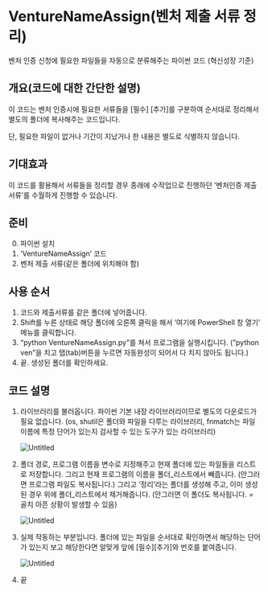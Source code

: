 # VentureNameAssign(벤처 제출 서류 정리)
벤처 인증 신청에 필요한 파일들을 자동으로 분류해주는 파이썬 코드 (혁신성장 기준)

## 개요(코드에 대한 간단한 설명)

이 코드는 벤처 인증시에 필요한 서류들을 [필수] [추가]를 구분하여 순서대로 정리해서 별도의 폴더에 복사해주는 코드입니다. 

단, 필요한 파일이 없거나 기간이 지났거나 한 내용은 별도로 식별하지 않습니다. 

## 기대효과

이 코드를 활용해서 서류들을 정리할 경우 종래에 수작업으로 진행하던 ‘벤처인증 제출서류’를 수월하게 진행할 수 있습니다.

## 준비

0. 파이썬 설치
1. ‘VentureNameAssign’ 코드
2. 벤처 제출 서류(같은 폴더에 위치해야 함)

## 사용 순서

1. 코드와 제출서류를 같은 폴더에 넣어줍니다.
2. Shift를 누른 상태로 해당 폴더에 오른쪽 클릭을 해서 ‘여기에 PowerShell 창 열기’ 메뉴를 클릭합니다. 
3. “python VentureNameAssign.py”를 쳐서 프로그램을 실행시킵니다.
   (”python ven”을 치고 탭(tab)버튼을 누르면 자동완성이 되어서 다 치지 않아도 됩니다.)
4. 끝. 생성된 폴더를 확인하세요.

## 코드 설명

1. 라이브러리를 불러옵니다. 파이썬 기본 내장 라이브러리이므로 별도의 다운로드가 필요 없습니다. (os, shutil은 폴더와 파일을 다루는 라이브러리, fnmatch는 파일 이름에 특정 단어가 있는지 검사할 수 있는 도구가 있는 라이브러리)
    
    ![Untitled](https://prod-files-secure.s3.us-west-2.amazonaws.com/0c972f01-7060-44c0-99fc-5174baa5e84e/42477dc3-ec17-4fed-9397-48406d8b84e6/Untitled.png)
    
2. 폴더 경로, 프로그램 이름을 변수로 지정해주고 현재 폴더에 있는 파일들을 리스트로 저장합니다. 그리고 현재 프로그램의 이름을 폴더_리스트에서 빼줍니다. (안그러면 프로그램 파일도 복사됩니다.)
그리고 ‘정리’라는 폴더를 생성해 주고, 이미 생성된 경우 위에 폴더_리스트에서 제거해줍니다.
(안그러면 이 폴더도 복사됩니다. = 골치 아픈 상황이 발생할 수 있음)
    
    ![Untitled](https://prod-files-secure.s3.us-west-2.amazonaws.com/0c972f01-7060-44c0-99fc-5174baa5e84e/6a890db6-8d94-4e95-ab0b-8679e4700e47/Untitled.png)
    
3. 실제 작동하는 부분입니다.
폴더에 있는 파일을 순서대로 확인하면서 해당하는 단어가 있는지 보고 해당한다면 알맞게 앞에 [필수][추가]와 번호를 붙여줍니다.

   ![Untitled](https://prod-files-secure.s3.us-west-2.amazonaws.com/0c972f01-7060-44c0-99fc-5174baa5e84e/e23e3d4c-f8d5-436e-a6d3-c6d36839ba83/Untitled.png)

4. 끝
